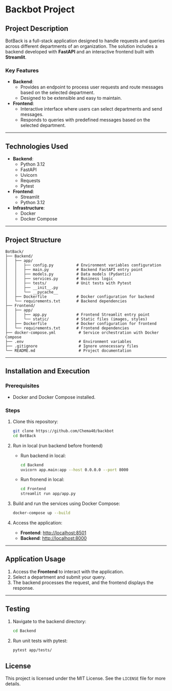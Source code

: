 # Backbot Project

## Project Description
BotBack is a full-stack application designed to handle requests and queries across different departments of an organization.
The solution includes a backend developed with **FastAPI** and an interactive frontend built with **Streamlit**.

### Key Features
- **Backend**:
  - Provides an endpoint to process user requests and route messages based on the selected department.
  - Designed to be extensible and easy to maintain.
- **Frontend**:
  - Interactive interface where users can select departments and send messages.
  - Responds to queries with predefined messages based on the selected department.

---

## Technologies Used
- **Backend**:
  - Python 3.12
  - FastAPI
  - Uvicorn
  - Requests
  - Pytest
- **Frontend**:
  - Streamlit
  - Python 3.12
- **Infrastructure**:
  - Docker
  - Docker Compose

---

## Project Structure

```plaintext
BotBack/
├── Backend/
│   ├── app/
│   │   ├── config.py          # Environment variables configuration
│   │   ├── main.py            # Backend FastAPI entry point
│   │   ├── models.py          # Data models (Pydantic)
│   │   ├── services.py        # Business logic
│   │   ├── tests/             # Unit tests with Pytest
│   │   ├── __init__.py
│   │   └── __pycache__
│   ├── Dockerfile             # Docker configuration for backend
│   └── requirements.txt       # Backend dependencies
├── Frontend/
│   ├── app/
│   │   ├── app.py             # Frontend Streamlit entry point
│   │   └── static/            # Static files (images, styles)
│   ├── Dockerfile             # Docker configuration for frontend
│   └── requirements.txt       # Frontend dependencies
├── docker-compose.yml          # Service orchestration with Docker Compose
├── .env                        # Environment variables
├── .gitignore                  # Ignore unnecessary files
└── README.md                   # Project documentation
```

---

## Installation and Execution

### Prerequisites
- Docker and Docker Compose installed.

### Steps

1. Clone this repository:
   ```bash
   git clone https://github.com/Chema40/backbot
   cd BotBack
   ```
2. Run in local (run backend before frontend)
   - Run backend in local:
      ```bash
      cd Backend
      uvicorn app.main:app --host 0.0.0.0 --port 8000
      ```
   - Run fronend in local:
       ```bash
      cd Frontend
      streamlit run app/app.py
      ```

3. Build and run the services using Docker Compose:
   ```bash
   docker-compose up --build
   ```

4. Access the application:
   - **Frontend**: [http://localhost:8501](http://localhost:8501)
   - **Backend**: [http://localhost:8000](http://localhost:8000)

---

## Application Usage

1. Access the **Frontend** to interact with the application.
2. Select a department and submit your query.
3. The backend processes the request, and the frontend displays the response.

---

## Testing

1. Navigate to the backend directory:
   ```bash
   cd Backend
   ```

2. Run unit tests with pytest:
   ```bash
   pytest app/tests/
   ```


## License
This project is licensed under the MIT License. See the `LICENSE` file for more details.

